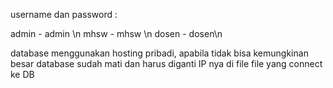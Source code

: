 username dan password :

admin - admin \n
mhsw - mhsw \n
dosen - dosen\n


database menggunakan hosting pribadi, apabila tidak bisa kemungkinan besar database sudah mati dan harus diganti IP nya di file file yang connect ke DB
